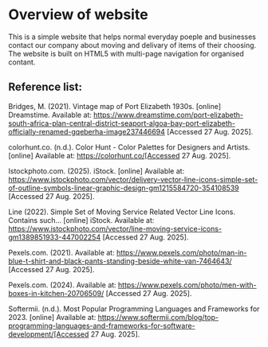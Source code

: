 <h1>Overview of website</h1>
This is a simple website that helps normal everyday poeple and businesses contact our company about moving and delivary of items of their choosing. The website is built on HTML5 with multi-page navigation for organised contant.

<h2>Reference list:</h2>

<p1>Bridges, M. (2021). Vintage map of Port Elizabeth 1930s. [online] Dreamstime. Available at: https://www.dreamstime.com/port-elizabeth-south-africa-plan-central-district-seaport-algoa-bay-port-elizabeth-officially-renamed-gqeberha-image237446694 [Accessed 27 Aug. 2025].</p1>

<p2>colorhunt.co. (n.d.). Color Hunt - Color Palettes for Designers and Artists. [online] Available at: https://colorhunt.co/[Accessed 27 Aug. 2025].</p2>

<p3>Istockphoto.com. (2025). iStock. [online] Available at: https://www.istockphoto.com/vector/delivery-vector-line-icons-simple-set-of-outline-symbols-linear-graphic-design-gm1215584720-354108539 [Accessed 27 Aug. 2025].</p3>

<p4>Line (2022). Simple Set of Moving Service Related Vector Line Icons. Contains such... [online] iStock. Available at: https://www.istockphoto.com/vector/line-moving-service-icons-gm1389851933-447002254 [Accessed 27 Aug. 2025].</p4>

<p5>Pexels.com. (2021). Available at: https://www.pexels.com/photo/man-in-blue-t-shirt-and-black-pants-standing-beside-white-van-7464643/ [Accessed 27 Aug. 2025].</p5>

<p6>Pexels.com. (2024). Available at: https://www.pexels.com/photo/men-with-boxes-in-kitchen-20706509/ [Accessed 27 Aug. 2025].</p6>

<p7>Softermii. (n.d.). Most Popular Programming Languages and Frameworks for 2023. [online] Available at: https://www.softermii.com/blog/top-programming-languages-and-frameworks-for-software-development/[Accessed 27 Aug. 2025].</p7>
